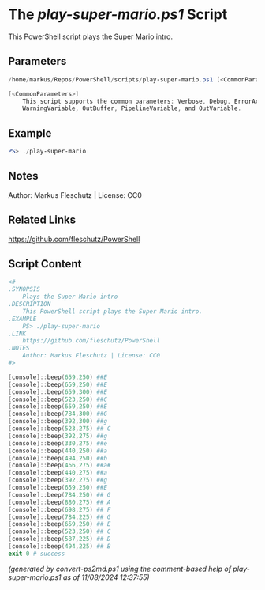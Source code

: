 The *play-super-mario.ps1* Script
===========================

This PowerShell script plays the Super Mario intro.

Parameters
----------
```powershell
/home/markus/Repos/PowerShell/scripts/play-super-mario.ps1 [<CommonParameters>]

[<CommonParameters>]
    This script supports the common parameters: Verbose, Debug, ErrorAction, ErrorVariable, WarningAction, 
    WarningVariable, OutBuffer, PipelineVariable, and OutVariable.
```

Example
-------
```powershell
PS> ./play-super-mario

```

Notes
-----
Author: Markus Fleschutz | License: CC0

Related Links
-------------
https://github.com/fleschutz/PowerShell

Script Content
--------------
```powershell
<#
.SYNOPSIS
	Plays the Super Mario intro
.DESCRIPTION
	This PowerShell script plays the Super Mario intro.
.EXAMPLE
	PS> ./play-super-mario
.LINK
	https://github.com/fleschutz/PowerShell
.NOTES
	Author: Markus Fleschutz | License: CC0
#>

[console]::beep(659,250) ##E
[console]::beep(659,250) ##E
[console]::beep(659,300) ##E
[console]::beep(523,250) ##C
[console]::beep(659,250) ##E
[console]::beep(784,300) ##G
[console]::beep(392,300) ##g
[console]::beep(523,275) ## C
[console]::beep(392,275) ##g
[console]::beep(330,275) ##e
[console]::beep(440,250) ##a
[console]::beep(494,250) ##b
[console]::beep(466,275) ##a#
[console]::beep(440,275) ##a
[console]::beep(392,275) ##g
[console]::beep(659,250) ##E
[console]::beep(784,250) ## G
[console]::beep(880,275) ## A
[console]::beep(698,275) ## F
[console]::beep(784,225) ## G
[console]::beep(659,250) ## E
[console]::beep(523,250) ## C
[console]::beep(587,225) ## D
[console]::beep(494,225) ## B
exit 0 # success
```

*(generated by convert-ps2md.ps1 using the comment-based help of play-super-mario.ps1 as of 11/08/2024 12:37:55)*

